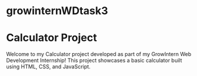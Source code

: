 # growinternWDtask3

# Calculator Project

Welcome to my Calculator project developed as part of my GrowIntern Web Development Internship! This project showcases a basic calculator built using HTML, CSS, and JavaScript.
